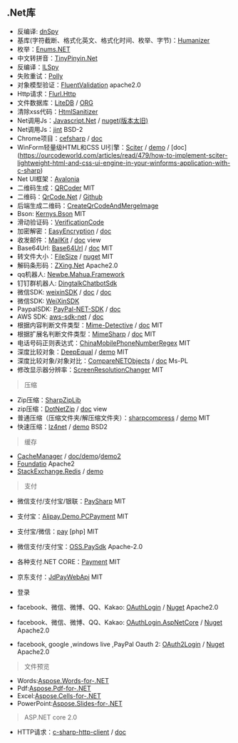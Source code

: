 ## .Net库

- 反编译: [dnSpy](https://github.com/0xd4d/dnSpy)
- 基库(字符截断、格式化英文、格式化时间、枚举、字节)：[Humanizer](https://github.com/Humanizr/Humanizer)
- 枚举：[Enums.NET](https://github.com/TylerBrinkley/Enums.NET)
- 中文转拼音：[TinyPinyin.Net](https://github.com/hstarorg/TinyPinyin.Net)
- 反编译：[ILSpy](https://github.com/icsharpcode/ILSpy)
- 失败重试：[Polly](https://github.com/App-vNext/Polly)
- 对象模型验证：[FluentValidation](https://github.com/JeremySkinner/FluentValidation) apache2.0
- Http请求：[Flurl.Http](https://www.nuget.org/packages/Flurl.Http/)
- 文件数据库：[LiteDB](https://www.nuget.org/packages/LiteDB/) / [ORG](https://www.litedb.org/)
- 清除xss代码：[HtmlSanitizer](https://github.com/mganss/HtmlSanitizer)
- Net调用Js：[Javascript.Net](https://github.com/JavascriptNet/Javascript.Net) / [nuget(版本太旧)](https://www.nuget.org/packages/Noesis.Javascript/)
- Net调用Js：[jint](https://github.com/sebastienros/jint) BSD-2
- Chrome项目：[cefsharp](https://github.com/cefsharp/cefsharp) / [doc](https://www.codeproject.com/Articles/1058700/Embedding-Chrome-in-your-Csharp-App-using-CefSharp)
- WinForm轻量级HTML和CSS UI引擎：[Sciter](https://github.com/MISoftware/SciterSharp) / [demo](https://www.codeproject.com/Articles/1057199/Sciter-HTML-Csharp-based-desktop-apps-walkthrough) / [doc]
(https://ourcodeworld.com/articles/read/479/how-to-implement-sciter-lightweight-html-and-css-ui-engine-in-your-winforms-application-with-c-sharp)
- Net UI框架：[Avalonia](https://github.com/AvaloniaUI/Avalonia)
- 二维码生成：[QRCoder](https://github.com/codebude/QRCoder) MIT
- 二维码：[QrCode.Net](https://www.nuget.org/packages/QrCode.Net/) / [Github](https://github.com/Alxandr/QrCode.Net)
- 后端生成二维码：[CreateQrCodeAndMergeImage](https://github.com/AkonCoder/CreateQrCodeAndMergeImage)
- Bson: [Kernys.Bson](https://github.com/kernys/Kernys.Bson) MIT
- 滑动验证码：[VerificationCode](https://github.com/eatage/VerificationCode)
- 加密解密：[EasyEncryption](https://www.nuget.org/packages/EasyEncryption/) / [doc](https://github.com/polischuk/EasyEncryption/wiki/Usage-wiki)
- 收发邮件：[MailKit](https://www.nuget.org/packages/MailKit/) / [doc](https://github.com/jstedfast/MailKit) view
- Base64Url: [Base64Url](https://www.nuget.org/packages/Base64Url/) / [doc](https://github.com/chaowlert/base64url) MIT
- 转文件大小：[FileSize](https://github.com/StevePotter/FileSize) / [nuget](https://www.nuget.org/packages/FileSize/) MIT
- 解码条形码：[ZXing.Net](https://github.com/micjahn/ZXing.Net) Apache2.0
- qq机器人: [Newbe.Mahua.Framework](https://github.com/newbe36524/Newbe.Mahua.Framework)
- 钉钉群机器人: [DingtalkChatbotSdk](https://github.com/yuzd/DingtalkChatbotSdk)
- 微信SDK: [weixinSDK](https://github.com/night-king/weixinSDK) / [doc](https://github.com/night-king/weixinSDK/wiki/Get-Started) / [doc](http://weixinsdk.net/)
- 微信SDK: [WeiXinSDK](https://github.com/RabbitTeam/WeiXinSDK)
- PaypalSDK: [PayPal-NET-SDK](https://github.com/paypal/PayPal-NET-SDK) / [doc](https://developer.paypal.com/docs/api/overview/)
- AWS SDK: [aws-sdk-net](https://github.com/aws/aws-sdk-net) / [doc](https://docs.aws.amazon.com/sdkfornet/v3/apidocs/Index.html)
- 根据内容判断文件类型：[Mime-Detective](https://www.nuget.org/packages/Mime-Detective) / [doc](https://github.com/clarkis117/Mime-Detective) MIT
- 根据扩展名判断文件类型：[MimeSharp](https://www.nuget.org/packages/MimeSharp/) / [doc](https://github.com/Ujjwol/MimeSharp) MIT
- 电话号码正则表达式：[ChinaMobilePhoneNumberRegex](https://github.com/VincentSit/ChinaMobilePhoneNumberRegex) MIT
- 深度比较对象：[DeepEqual](https://www.nuget.org/packages/DeepEqual) / [demo](https://github.com/jamesfoster/DeepEqual) MIT
- 深度比较对象/对象对比：[CompareNETObjects](https://www.nuget.org/packages/CompareNETObjects/) / [doc](https://github.com/GregFinzer/Compare-Net-Objects/wiki/Getting-Started) Ms-PL
- 修改显示器分辨率：[ScreenResolutionChanger](https://github.com/timmui/ScreenResolutionChanger) MIT


> 压缩

- Zip压缩：[SharpZipLib](https://github.com/icsharpcode/SharpZipLib)
- zip压缩：[DotNetZip](https://www.nuget.org/packages/DotNetZip/) / [doc](https://github.com/haf/DotNetZip.Semverd) view
- 普通压缩（压缩文件夹/解压缩文件夹）：[sharpcompress](https://www.nuget.org/packages/SharpCompress/) / [demo](https://github.com/adamhathcock/sharpcompress/blob/master/USAGE.md) MIT
- 快速压缩：[lz4net](https://github.com/MiloszKrajewski/lz4net) / [demo](https://github.com/MiloszKrajewski/lz4net#use-with-streams) BSD2


> 缓存

- [CacheManager](https://github.com/MichaCo/CacheManager) / [doc/demo](http://cachemanager.michaco.net/documentation/CacheManagerGettingStarted)/[demo2](https://github.com/MichaCo/CacheManager/blob/master/samples/CacheManager.Examples/Program.cs#L79)
- [Foundatio](https://github.com/FoundatioFx/Foundatio) Apache2
- [StackExchange.Redis](https://github.com/StackExchange/StackExchange.Redis) / [demo](https://stackexchange.github.io/StackExchange.Redis/Basics)


> 支付

- 微信支付/支付宝/银联：[PaySharp](https://github.com/Varorbc/PaySharp) MIT
- 支付宝：[Alipay.Demo.PCPayment](https://github.com/stulzq/Alipay.Demo.PCPayment) MIT
- 支付宝/微信：[pay](https://github.com/yansongda/pay) [php] MIT
- 微信支付/支付宝：[OSS.PaySdk](https://github.com/KevinWG/OSS.PaySdk) Apache-2.0
- 各种支付.NET CORE：[Payment](https://github.com/Essensoft/Payment) MIT
- 京东支付：[JdPayWebApi](https://github.com/lousaibiao/JdPayWebApi) MIT


- 登录

- facebook、微信、微博、QQ、Kakao: [OAuthLogin](https://github.com/seven1986/OAuthLogin) / [Nuget](https://www.nuget.org/packages/OAuthLogin) Apache2.0
- facebook、微信、微博、QQ、Kakao: [OAuthLogin.AspNetCore](https://github.com/seven1986/OAuthLogin.AspNetCore) / [Nuget](https://www.nuget.org/packages/OAuthLogin.AspNetCore) Apache2.0
- facebook, google ,windows live ,PayPal Oauth 2: [OAuth2Login](https://github.com/ericzo/OAuth2Login) / [Nuget](https://www.nuget.org/packages/Oauth2Login/) Apache2.0


> 文件预览

- Words:[Aspose.Words-for-.NET](https://github.com/aspose-words/Aspose.Words-for-.NET)
- Pdf:[Aspose.Pdf-for-.NET](https://github.com/aspose-pdf/Aspose.Pdf-for-.NET)
- Excel:[Aspose.Cells-for-.NET](https://github.com/aspose-cells/Aspose.Cells-for-.NET)
- PowerPoint:[Aspose.Slides-for-.NET](https://github.com/aspose-slides/Aspose.Slides-for-.NET)


> ASP.NET core 2.0
- HTTP请求：[c-sharp-http-client](https://github.com/yaroncon/c-sharp-http-client) / [doc](http://www.codescales.com/)